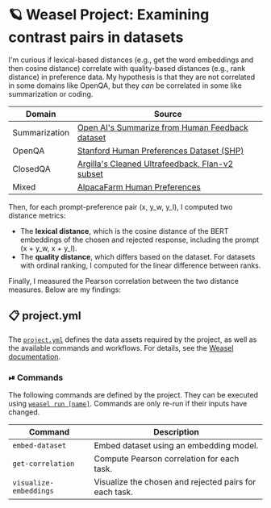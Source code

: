 <!-- WEASEL: AUTO-GENERATED DOCS START (do not remove) -->

# 🪐 Weasel Project: Examining contrast pairs in datasets

I'm curious if lexical-based distances (e.g., get the word embeddings and then
cosine distance) correlate with quality-based distances (e.g., rank distance)
in preference data. My hypothesis is that they are not correlated in some
domains like OpenQA, but they *can* be correlated in some like summarization
or coding.

| Domain        | Source                                                                                                                                               |
|---------------|------------------------------------------------------------------------------------------------------------------------------------------------------|
| Summarization | [Open AI's Summarize from Human Feedback dataset](https://huggingface.co/datasets/openai/summarize_from_feedback)                                    |
| OpenQA        | [Stanford Human Preferences Dataset (SHP)](https://huggingface.co/datasets/stanfordnlp/SHP)                                                          |
| ClosedQA      | [Argilla's Cleaned Ultrafeedback, Flan-v2 subset](https://huggingface.co/datasets/argilla/ultrafeedback-multi-binarized-quality-preferences-cleaned) |
| Mixed         | [AlpacaFarm Human Preferences](https://huggingface.co/datasets/tatsu-lab/alpaca_farm/viewer/alpaca_human_preference)                                 |

Then, for each prompt-preference pair (x, y_w, y_l), I computed two distance metrics:
* The **lexical distance**, which is the cosine distance of the BERT
  embeddings of the chosen and rejected response, including the prompt (x +
  y_w, x + y_l).  
* The **quality distance**, which differs based on the dataset. For datasets with
  ordinal ranking, I computed for the linear difference between ranks. 

Finally, I measured the Pearson correlation between the two distance measures.
Below are my findings:


## 📋 project.yml

The [`project.yml`](project.yml) defines the data assets required by the
project, as well as the available commands and workflows. For details, see the
[Weasel documentation](https://github.com/explosion/weasel).

### ⏯ Commands

The following commands are defined by the project. They
can be executed using [`weasel run [name]`](https://github.com/explosion/weasel/tree/main/docs/cli.md#rocket-run).
Commands are only re-run if their inputs have changed.

| Command | Description |
| --- | --- |
| `embed-dataset` | Embed dataset using an embedding model. |
| `get-correlation` | Compute Pearson correlation for each task. |
| `visualize-embeddings` | Visualize the chosen and rejected pairs for each task. |

<!-- WEASEL: AUTO-GENERATED DOCS END (do not remove) -->
